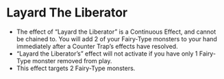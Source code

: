 # Layard The Liberator

*   The effect of “Layard the Liberator” is a Continuous Effect, and cannot be chained to. You will add 2 of your Fairy-Type monsters to your hand immediately after a Counter Trap’s effects have resolved.
*   “Layard the Liberator’s” effect will not activate if you have only 1 Fairy-Type monster removed from play.
*   This effect targets 2 Fairy-Type monsters.
